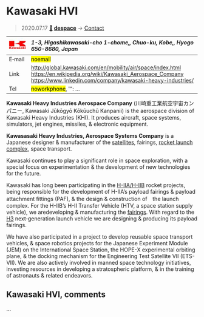 # Kawasaki HVI
> 2020.07.17 **[🚀](../index/index.md) [despace](index.md)** → [Contact](contact.md)

|[![](f/contact/k/kawasaki_hvi_logo1_thumb.jpg)](f/contact/k/kawasaki_hvi_logo1.png)|*1-3, Higashikawasaki-cho 1-chome,, Chuo-ku, Kobe,, Hyogo 650-8680, Japan*|
|:--|:--|
|E‑mail|<mark>noemail</mark>|
|Link|<http://global.kawasaki.com/en/mobility/air/space/index.html><br> <https://en.wikipedia.org/wiki/Kawasaki_Aerospace_Company><br> <https://www.linkedin.com/company/kawasaki-heavy-industries/>|
|Tel|<mark>noworkphone</mark>, ℻: …|

**Kawasaki Heavy Industries Aerospace Company** (川崎重工業航空宇宙カンパニー, Kawasaki Jūkōgyō Kōkūuchū Kanpanii) is the aerospace division of Kawasaki Heavy Industries (KHI). It produces aircraft, space systems, simulators, jet engines, missiles, & electronic equipment.

**Kawasasaki Heavy Industries, Aerospace Systems Company** is a Japanese designer & manufacturer of the [satellites](sc.md), fairings, [rocket launch complex](spaceport.md), space transport.

Kawasaki continues to play a significant role in space exploration, with a special focus on experimentation & the development of new technologies for the future.

Kawasaki has long been participating in the [H-IIA/H-IIB](h2.md) rocket projects, being responsible for the development of H-IIA’s payload fairings & payload attachment fittings (PAF), & the design & construction of　the launch complex. For the H-IIB’s H-II Transfer Vehicle (HTV, a space station supply vehicle), we aredeveloping & manufacturing the [fairings](lv.md). With regard to the [H3](h3.md) next‑generation launch vehicle we are designing & producing its payload fairings.

We have also participated in a project to develop reusable space transport vehicles, & space robotics projects for the Japanese Experiment Module (JEM) on the International Space Station, the HOPE-X experimental orbiting plane, & the docking mechanism for the Engineering Test Satellite VII (ETS-VII). We are also actively involved in manned space technology initiatives, investing resources in developing a stratospheric platform, & in the training of astronauts & related endeavors.

<p style="page-break-after:always"> </p>

## Kawasaki HVI, comments

…

